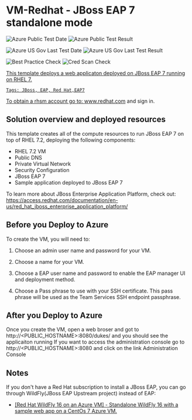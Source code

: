 # VM-Redhat - JBoss EAP 7 standalone mode

![Azure Public Test Date](https://azurequickstartsservice.blob.core.windows.net/badges/jboss-eap-standalone-rhel7/PublicLastTestDate.svg)
![Azure Public Test Result](https://azurequickstartsservice.blob.core.windows.net/badges/jboss-eap-standalone-rhel7/PublicDeployment.svg)

![Azure US Gov Last Test Date](https://azurequickstartsservice.blob.core.windows.net/badges/jboss-eap-standalone-rhel7/FairfaxLastTestDate.svg)
![Azure US Gov Last Test Result](https://azurequickstartsservice.blob.core.windows.net/badges/jboss-eap-standalone-rhel7/FairfaxDeployment.svg)

![Best Practice Check](https://azurequickstartsservice.blob.core.windows.net/badges/jboss-eap-standalone-rhel7/BestPracticeResult.svg)
![Cred Scan Check](https://azurequickstartsservice.blob.core.windows.net/badges/jboss-eap-standalone-rhel7/CredScanResult.svg)
<a href="https://portal.azure.com/#create/Microsoft.Template/uri/https%3A%2F%2Fraw.githubusercontent.com%2Fazure%2Fazure-quickstart-templates%2Fmaster%2Fvsts-tomcat-redhat-vm%2Fazuredeploy.json" target="_blank">

<a href="http://armviz.io/#/?load=https%3A%2F%2Fraw.githubusercontent.com%2Fazure%2Fazure-quickstart-templates%2Fmaster%2Fvsts-tomcat-redhat-vm%2Fazuredeploy.json" target="_blank">

This template deploys a web applicaton deployed on JBoss EAP 7 running on
RHEL 7.

`Tags: JBoss, EAP, Red Hat,EAP7`

To obtain a rhsm account go to: www.redhat.com and sign in.

## Solution overview and deployed resources

This template creates all of the compute resources to run JBoss EAP 7 on top of
RHEL 7.2, deploying the following components:

- RHEL 7.2 VM
- Public DNS
- Private Virtual Network
- Security Configuration
- JBoss EAP 7
- Sample application deployed to JBoss EAP 7

To learn more about JBoss Enterprise Application Platform, check out:
https://access.redhat.com/documentation/en-us/red_hat_jboss_enterprise_application_platform/

## Before you Deploy to Azure

To create the VM, you will need to:

1. Choose an admin user name and password for your VM.

2. Choose a name for your VM.

3. Choose a EAP user name and password to enable the EAP manager UI and
   deployment method.

4. Choose a Pass phrase to use with your SSH certificate. This pass phrase will
   be used as the Team Services SSH endpoint passphrase.

## After you Deploy to Azure

Once you create the VM, open a web broser and got to
http://<PUBLIC_HOSTNAME>:8080/dukes/ and you should see the applicaiton running
If you want to access the administration console go to
http://<PUBLIC_HOSTNAME>:8080 and click on the link Administration Console

## Notes

If you don't have a Red Hat subscription to install a JBoss EAP, you can go
through WildFly(JBoss EAP Upstream project) instead of EAP:

- <a href="https://github.com/Azure/azure-quickstart-templates/tree/master/wildfly-standalone-centos7" target="_blank">
  [Red Hat WildFly 16 on an Azure VM] - Standalone WildFly 16 with a sample web
  app on a CentOs 7 Azure VM.
